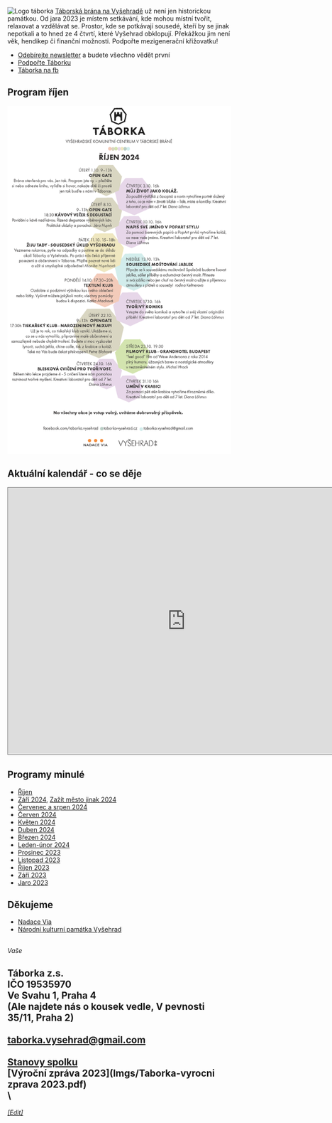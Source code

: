 ![Logo táborka](Táborka-logo.png "logo taborka")
[Táborská brána na Vyšehradě](https://mapy.cz/s/kupodozeju) už není jen historickou památkou. Od jara 2023 je místem setkávání, kde mohou místní tvořit, relaxovat a vzdělávat se. Prostor, kde se potkávají sousedé, kteří by se jinak nepotkali a to hned ze 4 čtvrtí, které Vyšehrad obklopují. Překážkou jim není věk, hendikep či finanční možnosti. Podpořte mezigenerační křižovatku!

* [Odebírejte newsletter](https://dashboard.mailerlite.com/forms/349654/86367320907187267/share) a budete všechno vědět první
* [Podpořte Táborku](https://www.darujme.cz/taborka)
* [Táborka na fb](https://www.facebook.com/taborka.vysehrad)

## Program říjen
![program aktualni](Programy/Taborka-2024-10rijen.png)

## Aktuální kalendář - co se děje
<iframe src="https://calendar.google.com/calendar/embed?height=600&wkst=2&ctz=Europe%2FPrague&bgcolor=%23ffffff&showCalendars=0&src=dGFib3JrYS52eXNlaHJhZEBnbWFpbC5jb20&color=%23F6BF26" style="border:solid 1px #777" width="800" height="600" frameborder="0" scrolling="no"></iframe>

## Programy minulé
* [Říjen](Programy/Taborka-2024-10rijen.pdf)
* [Září 2024](Programy/Taborka-2024-09.pdf), [Zažít město jinak 2024](Imgs/Plakat_ZMJ.png)
* [Červenec a srpen 2024](Programy/Taborka-2024-0708.jpg)
* [Červen 2024](Programy/Taborka-2024-06.pdf )
* [Květen 2024](Programy/Taborka-2024-05.pdf )
* [Duben 2024](Programy/Taborka-DUBEN-2024.pdf )
* [Březen 2024](Programy/Taborka-BŘEZEN-2024-v2d.pdf)
* [Leden-únor 2024](Programy/Taborka-A4-plakat-ledenunor.pdf)
* [Prosinec 2023](Programy/Taborka-2023-12.jpg)
* [Listopad 2023](Programy/Taborka-2023-11.jpg)
* [Říjen 2023](Programy/Taborka-2023-10rijen.pdf)
* [Září 2023](Programy/Taborka-2023-09zari.pdf)
* [Jaro 2023](Programy/Taborka-2023-05PrvniJaro.jpg)

## Děkujeme
*  [Nadace Via](https://www.nadacevia.cz/)
*  [Národní kulturní památka Vyšehrad](https://www.praha-vysehrad.cz/cs)

\
*Vaše*

Táborka z.s.\
IČO 19535970 \
Ve Svahu 1, Praha 4 \
(Ale najdete nás o kousek vedle, V pevnosti 35/11, Praha 2)\
\
[taborka.vysehrad@gmail.com](mailto:taborka.vysehrad@gmail.com)\
\
[Stanovy spolku](Imgs/Taborka-stanovy.pdf)\
[Výroční zpráva 2023](Imgs/Taborka-vyrocni zprava 2023.pdf)\
\
---
*[[Edit]](https://github.com/filip-jezek/taborka_cz)*
